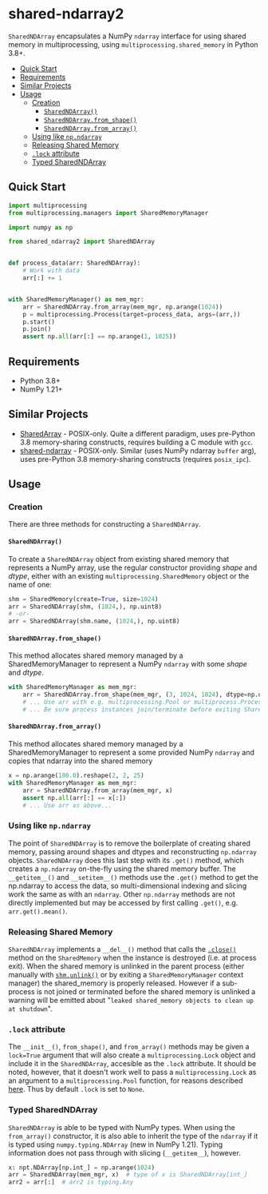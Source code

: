# shared-ndarray2  <!-- omit in toc -->

`SharedNDArray` encapsulates a NumPy `ndarray` interface for using shared memory in multiprocessing, using
`multiprocessing.shared_memory` in Python 3.8+.

- [Quick Start](#quick-start)
- [Requirements](#requirements)
- [Similar Projects](#similar-projects)
- [Usage](#usage)
  - [Creation](#creation)
    - [`SharedNDArray()`](#sharedndarray)
    - [`SharedNDArray.from_shape()`](#sharedndarrayfrom_shape)
    - [`SharedNDArray.from_array()`](#sharedndarrayfrom_array)
  - [Using like `np.ndarray`](#using-like-npndarray)
  - [Releasing Shared Memory](#releasing-shared-memory)
  - [`.lock` attribute](#lock-attribute)
  - [Typed SharedNDArray](#typed-sharedndarray)

## Quick Start

```python
import multiprocessing
from multiprocessing.managers import SharedMemoryManager

import numpy as np

from shared_ndarray2 import SharedNDArray


def process_data(arr: SharedNDArray):
    # Work with data
    arr[:] += 1


with SharedMemoryManager() as mem_mgr:
    arr = SharedNDArray.from_array(mem_mgr, np.arange(1024))
    p = multiprocessing.Process(target=process_data, args=(arr,))
    p.start()
    p.join()
    assert np.all(arr[:] == np.arange(1, 1025))
```

## Requirements

- Python 3.8+
- NumPy 1.21+

## Similar Projects

- [SharedArray](https://pypi.org/project/SharedArray/) - POSIX-only. Quite a different paradigm, uses
  pre-Python 3.8 memory-sharing constructs, requires building a C module with `gcc`.
- [shared-ndarray](https://pypi.org/project/shared-ndarray/) - POSIX-only. Similar (uses NumPy ndarray
  `buffer` arg), uses pre-Python 3.8 memory-sharing constructs (requires `posix_ipc`).

## Usage

### Creation

There are three methods for constructing a `SharedNDArray`.

#### `SharedNDArray()`

To create a `SharedNDArray` object from existing shared memory that represents a NumPy array, use the regular
constructor providing _shape_ and _dtype_, either with an existing `multiprocessing.SharedMemory` object or
the name of one:

```python
shm = SharedMemory(create=True, size=1024)
arr = SharedNDArray(shm, (1024,), np.uint8)
# -or-
arr = SharedNDArray(shm.name, (1024,), np.uint8)
```

#### `SharedNDArray.from_shape()`

This method allocates shared memory managed by a SharedMemoryManager to represent a NumPy `ndarray` with some
_shape_ and _dtype_.

```python
with SharedMemoryManager as mem_mgr:
    arr = SharedNDArray.from_shape(mem_mgr, (3, 1024, 1024), dtype=np.uint16)
    # ... Use arr with e.g. multiprocessing.Pool or multiprocess.Process
    # ... Be sure process instances join/terminate before exiting SharedMemoryManager context manager
```

#### `SharedNDArray.from_array()`

This method allocates shared memory managed by a SharedMemoryManager to represent a some provided NumPy
`ndarray` and copies that ndarray into the shared memory

```python
x = np.arange(100.0).reshape(2, 2, 25)
with SharedMemoryManager as mem_mgr:
    arr = SharedNDArray.from_array(mem_mgr, x)
    assert np.all(arr[:] == x[:])
    # ... Use arr as above...
```

### Using like `np.ndarray`

The point of `SharedNDArray` is to remove the boilerplate of creating shared memory, passing around shapes
and dtypes and reconstructing `np.ndarray` objects. `SharedNDArray` does this last step with its `.get()`
method, which creates a `np.ndarray` on-the-fly using the shared memory buffer. The `__getitem__()` and
`__setitem__()` methods use the `.get()` method to get the np.ndarray to access the data, so
multi-dimensional indexing and slicing work the same as with an `ndarray`. Other `np.ndarray` methods are not
directly implemented but may be accessed by first calling `.get()`, e.g. `arr.get().mean()`.

### Releasing Shared Memory

`SharedNDArray` implements a `__del__()` method that calls the
[`.close()`](https://docs.python.org/3/library/multiprocessing.shared_memory.html#multiprocessing.shared_memory.SharedMemory.close)
method on the `SharedMemory` when the instance is destroyed (i.e. at process exit). When the shared memory is
unlinked in the parent process (either manually with
[`shm.unlink()`](https://docs.python.org/3/library/multiprocessing.shared_memory.html#multiprocessing.shared_memory.SharedMemory.unlink)
or by exiting a `SharedMemoryManager` context manager) the shared_memory is properly released. However if a
sub-process is not joined or terminated before the shared memory is unlinked a warning will be emitted about
"`leaked shared_memory objects to clean up at shutdown`".

### `.lock` attribute

The `__init__()`, `from_shape()`, and `from_array()` methods may be given a `lock=True` argument that will
also create a `multiprocessing.Lock` object and include it in the `SharedNDArray`, accesible as the `.lock`
attribute. It should be noted, however, that it doesn't work well to pass a `multiprocessing.Lock` as an
argument to a `multiprocessing.Pool` function, for reasons described
[here](https://stackoverflow.com/questions/25557686/python-sharing-a-lock-between-processes#comment72803059_25558333).
Thus by default `.lock` is set to `None`.

### Typed SharedNDArray

`SharedNDArray` is able to be typed with NumPy types. When using the `from_array()` constructor, it is also
able to inherit the type of the `ndarray` if it is typed using `numpy.typing.NDArray` (new in NumPy 1.21).
Typing information does not pass through with slicing (`__getitem__`), however.

```python
x: npt.NDArray[np.int_] = np.arange(1024)
arr = SharedNDArray(mem_mgr, x)  # type of x is SharedNDArray[int_]
arr2 = arr[:]  # arr2 is typing.Any
```
